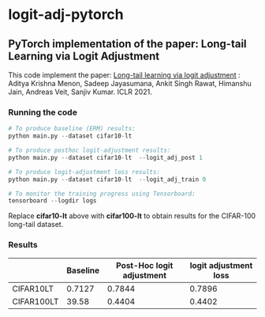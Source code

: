 # logit-adj-pytorch
## PyTorch implementation of the paper: Long-tail Learning via Logit Adjustment
This code implement the paper:
[Long-tail learning via logit adjustment](https://arxiv.org/abs/2007.07314) : Aditya Krishna Menon, Sadeep Jayasumana, Ankit Singh Rawat, Himanshu Jain, Andreas Veit, Sanjiv Kumar. ICLR 2021.

### Running the code
```python
# To produce baseline (ERM) results:
python main.py --dataset cifar10-lt

# To produce posthoc logit-adjustment results:
python main.py --dataset cifar10-lt  --logit_adj_post 1

# To produce logit-adjustment loss results:
python main.py --dataset cifar10-lt  --logit_adj_train 0

# To monitor the training progress using Tensorboard:
tensorboard --logdir logs


```

Replace **cifar10-lt** above with **cifar100-lt** to obtain results for the CIFAR-100 long-tail dataset.

### Results

|   | Baseline | Post-Hoc logit adjustment | logit adjustment loss|
| ------------- | ------------- | ------- | -------      |
| CIFAR10LT  | 0.7127  |   0.7844 | 0.7896 |
| CIFAR100LT | 39.58 | 0.4404 | 0.4402 |
